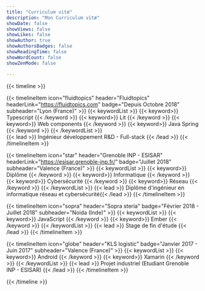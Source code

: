 ```yaml
---
title: "Curriculum vitæ"
description: "Mon Curriculum vitæ"
showDate: false
showViews: false
showLikes: false
showAuthor: true
showAuthorsBadges: false
showReadingTime: false
showWordCount: false
showZenMode: false

---
```


{{< timeline >}}

{{< timelineItem icon="fluidtopics" 
header="Fluidtopics"
headerLink="https://fluidtopics.com"
badge="Depuis Octobre 2018" 
subheader="Lyon (France)" >}}
{{< keywordList >}}
{{< keyword>}} Typescript {{< /keyword >}}
{{< keyword>}} Lit {{< /keyword >}}
{{< keyword>}} Web components {{< /keyword >}}
{{< keyword>}} Java Spring {{< /keyword >}}
{{< /keywordList >}}   
{{< lead >}}
Ingénieur développement R&D - Full-stack 
{{< /lead >}}
{{< /timelineItem >}}



{{< timelineItem icon="star"
header="Grenoble INP - ESISAR"
headerLink="https://esisar.grenoble-inp.fr/"
badge="Juillet 2018"
subheader="Valence (France)" >}}
{{< keywordList >}}
{{< keyword>}} Diplôme {{< /keyword >}}
{{< keyword>}} Informatique {{< /keyword >}}
{{< keyword>}} Cybersécurité {{< /keyword >}}
{{< keyword>}} Réseau {{< /keyword >}}
{{< /keywordList >}}
{{< lead >}} Diplôme d'ingénieur en informatique réseau et cybersécurité{{< /lead >}}
{{< /timelineItem >}}

{{< timelineItem icon="sopra"
header="Sopra steria" 
badge="Février 2018 - Juillet 2018" 
subheader="Noida (Inde)" >}}
{{< keywordList >}}
{{< keyword>}} JavaScript {{< /keyword >}}
{{< keyword>}} Ember {{< /keyword >}}
{{< /keywordList >}}
{{< lead >}}
Stage de fin d'étude
{{< /lead >}}
{{< /timelineItem >}}

{{< timelineItem icon="globe"
header="KLS logistic"
badge="Janvier 2017 - Juin 2017"
subheader="Valence (France)" >}}
{{< keywordList >}}
{{< keyword>}} Android {{< /keyword >}}
{{< keyword>}} Xamarin {{< /keyword >}}
{{< /keywordList >}}
{{< lead >}}
Projet industriel (Etudiant Grenoble INP - ESISAR)
{{< /lead >}}
{{< /timelineItem >}}


{{< /timeline >}}
